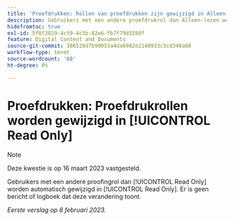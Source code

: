 ```yaml
---
title: 'Proefdrukken: Rollen van proefdrukken zijn gewijzigd in Alleen-lezen"'
description: Gebruikers met een andere proefdrukrol dan Alleen-lezen worden automatisch gewijzigd in Alleen-lezen. Er is geen bericht of logboek dat deze verandering toont.
hidefromtoc: true
exl-id: 5f8f3829-4c59-4c3b-82e6-fb7f79d3288f
feature: Digital Content and Documents
source-git-commit: 386528d7b99053a4da6982e2140933c5cd348a08
workflow-type: tm+mt
source-wordcount: '68'
ht-degree: 0%

---
```


# Proefdrukken: Proefdrukrollen worden gewijzigd in [!UICONTROL Read Only]

>[!NOTE]
>
>Deze kwestie is op 16 maart 2023 vastgesteld.

Gebruikers met een andere proofingrol dan [!UICONTROL Read Only] worden automatisch gewijzigd in [!UICONTROL Read Only]. Er is geen bericht of logboek dat deze verandering toont.

_Eerste verslag op 8 februari 2023._

